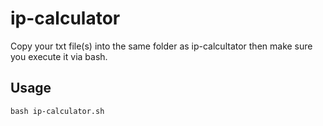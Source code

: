# ip-calculator
Copy your txt file(s) into the same folder as ip-calcultator then make sure you execute it via bash.
## Usage 
```
bash ip-calculator.sh
```
